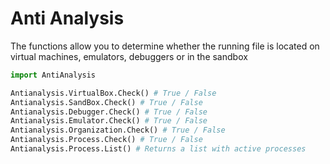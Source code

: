  
# Anti Analysis  

The functions allow you to determine whether the running file is located on virtual machines, emulators, debuggers or in the sandbox  

``` python
import AntiAnalysis

Antianalysis.VirtualBox.Check() # True / False
Antianalysis.SandBox.Check() # True / False
Antianalysis.Debugger.Check() # True / False
Antianalysis.Emulator.Check() # True / False
Antianalysis.Organization.Check() # True / False
Antianalysis.Process.Check() # True / False
Antianalysis.Process.List() # Returns a list with active processes
```
